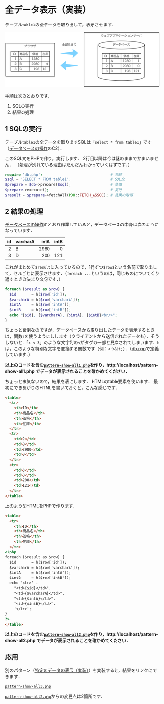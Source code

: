 # 全データ表示（実装）

テーブル`table1`の全データを取り出して，表示させます．

![](pattern-show-all.png)

手順は次のとおりです．

1. SQLの実行
1. 結果の処理

## 1 SQLの実行

テーブル`table1`の全データを取り出すSQLは「`select * from table1`」です（[データベースの操作](/docs/sql.md)のC2）．

このSQL文をPHPで作り，実行します．
2行目以降は今は謎のままでかまいません．
（処理が別れている理由はだんだんわかっていくはずです．）

```php
require 'db.php';                               # 接続
$sql = 'SELECT * FROM table1';                  # SQL文
$prepare = $db->prepare($sql);                  # 準備
$prepare->execute();                            # 実行
$result = $prepare->fetchAll(PDO::FETCH_ASSOC); # 結果の取得
```

## 2 結果の処理

[データベースの操作](/docs/sql.md)のとおり作業していると，データベースの中身は次のようになっています．

id|varcharA|intA|intB
-:|--|-:|-:
2|B|2980|0
3|D|200|121

これがまとめて`$result`に入っているので，1行ずつ`$row$`という名前で取り出して，セルごとに表示させます．（`foreach ...`というのは，同じものについてくり返すときの決まり文句です．）

```php
foreach ($result as $row) {
  $id       = h($row['id']);
  $varcharA = h($row['varcharA']);
  $intA     = h($row['intA']);
  $intB     = h($row['intB']);
  echo "{$id}, {$varcharA}, {$intA}, {$intB}<br/>";
}
```

ちょっと面倒なのですが，データベースから取り出したデータを表示するときは，関数`h`を使うようにしします（クライアントから送信されたデータも）．そうしないと，「`x < 3`」のような文字列の`<`がタグの一部と見なされてしまいます．`h`は，このような特別な文字を変換する関数です（例：`<`→`&lt;`）．（[db.php](/db.php)で定義しています．）

**以上のコードを含む[`pattern-show-all1.php`](pattern-show-all1.php)を作り，http://localhost/pattern-show-all1.php でデータが表示されることを確かめてください．**

ちょっと味気ないので，結果を表にします．
HTMLのtable要素を使います．
最初にできあがりのHTMLを書いておくと，こんな感じです．

```html
<table>
  <tr>
    <th>ID</th>
    <th>商品名</th>
    <th>価格</th>
    <th>在庫</th>
  </tr>
  <tr>
    <td>2</td>
    <td>B</td>
    <td>2980</td>
    <td>0</td>
  </tr>
  <tr>
    <td>3</td>
    <td>D</td>
    <td>200</td>
    <td>121</td>
  </tr>
</table>
```

上のようなHTMLをPHPで作ります．

```html
<table>
  <tr>
    <th>ID</th>
    <th>商品名</th>
    <th>価格</th>
    <th>在庫</th>
  </tr>
<?php
foreach ($result as $row) {
  $id       = h($row['id']);
  $varcharA = h($row['varcharA']);
  $intA     = h($row['intA']);
  $intB     = h($row['intB']);
  echo '<tr>' .
    "<td>{$id}</td>".
    "<td>{$varcharA}</td>".
    "<td>{$intA}</td>".
    "<td>{$intB}</td>".
    '</tr>';
}
?>
</table>
```

**以上のコードを含む[`pattern-show-all2.php`](pattern-show-all2.php)を作り，http://localhost/pattern-show-all2.php でデータが表示されることを確かめてください．**

## 応用

別のパターン（[特定のデータの表示（実装）](../id/)）を実装すると，結果をリンクにできます．

[`pattern-show-all3.php`](pattern-show-all3.php)

[`pattern-show-all2.php`](pattern-show-all2.php)からの変更点は2箇所です．